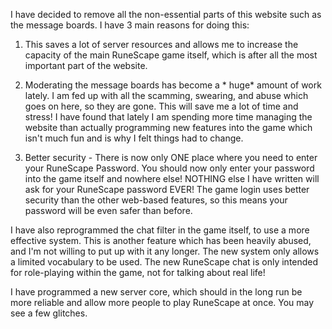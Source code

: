 I have decided to remove all the non-essential parts of this website such as the message boards. I have 3 main reasons for doing this:

1.  This saves a lot of server resources and allows me to increase the capacity of the main RuneScape game itself, which is after all the most important part of the website.

2.  Moderating the message boards has become a \* huge\* amount of work lately. I am fed up with all the scamming, swearing, and abuse which goes on here, so they are gone. This will save me a lot of time and stress! I have found that lately I am spending more time managing the website than actually programming new features into the game which isn't much fun and is why I felt things had to change.

3.  Better security - There is now only ONE place where you need to enter your RuneScape Password. You should now only enter your password into the game itself and nowhere else! NOTHING else I have written will ask for your RuneScape password EVER! The game login uses better security than the other web-based features, so this means your password will be even safer than before.

I have also reprogrammed the chat filter in the game itself, to use a more effective system. This is another feature which has been heavily abused, and I'm not willing to put up with it any longer. The new system only allows a limited vocabulary to be used. The new RuneScape chat is only intended for role-playing within the game, not for talking about real life!

I have programmed a new server core, which should in the long run be more reliable and allow more people to play RuneScape at once. You may see a few glitches.
